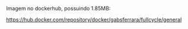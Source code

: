 Imagem no dockerhub, possuindo 1.85MB:

https://hub.docker.com/repository/docker/gabsferrara/fullcycle/general 
